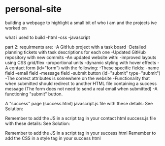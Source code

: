 # personal-site

building a webpage to highlight a small bit of who i am and the projects ive worked on

what i used to build
-html
-css
-javascript

part 2:
requirments are:
-A GitHub project with a task board
-Detailed planning tickets with task descriptions for each one
-Updated GitHub repository with new commits
-An updated website with:
-improved layouts using CSS grid/flex
-proportional units
-dynamic styling with hover effects
-A contact form (id="form") with the following:
-These specific fields:
-name field
-email field
-message field
-submit button (id="submit" type="submit")
-The correct attributes is somewhere on the website
-Functionality that when submitted should redirect to another HTML file containing a success message (The form does not need to send a real email when submitted)
-A functioning "submit" button.

A "success" page (success.html)
javascript.js file with these details:
See Solution:

<!--
const form = document.querySelector('#form')
const submitButton = document.querySelector('#submit')

form.addEventListener('submit', (e) => {
  submitButton.disabled = true
  e.preventDefault()
  window.location.href = window.location.origin + '/success.html'
})
 -->

Remember to add the JS in a script tag in your contact html
success.js file with these details:
See Solution:

<!--
setTimeout(() => {
  window.location.href = window.location.origin
}, 5000)
 -->

Remember to add the JS in a script tag in your success html
Remember to add the CSS in a style tag in your success html

